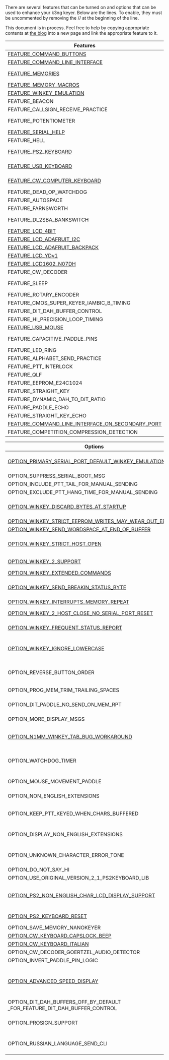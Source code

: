 There are several features that can be turned on and options that can be used to enhance your k3ng keyer. Below are the lines. To enable, they must be uncommented by removing the // at the beginning of the line.

This document is in process. Feel free to help by copying appropriate contents at [the blog](http://blog.radioartisan.com/arduino-cw-keyer/) into a new page and link the appropriate feature to it.

| Features | Location | Notes |
| ---- |:----:|:---------------|
|[FEATURE_COMMAND_BUTTONS](https://github.com/k3ng/k3ng_cw_keyer/wiki/Feature:-Command-Buttons) | keyer_features_and_options.h | Enable command buttons 
|[FEATURE_COMMAND_LINE_INTERFACE](https://github.com/k3ng/k3ng_cw_keyer/wiki/Feature:-Command-Line-Interface) | keyer_features_and_options.h | Enable command line interface over serial connection
|[FEATURE_MEMORIES](https://github.com/k3ng/k3ng_cw_keyer/wiki/Feature:-Memory) | keyer_features_and_options.h | on the Arduino Due, you must have FEATURE_EEPROM_E24C1024 and E24C1024 EEPROM hardware in order to compile this
|[FEATURE_MEMORY_MACROS](https://github.com/k3ng/k3ng_cw_keyer/wiki/Feature:-Memory) | keyer_features_and_options.h | 
|[FEATURE_WINKEY_EMULATION](https://github.com/k3ng/k3ng_cw_keyer/wiki/Feature:-Winkey) | keyer_features_and_options.h | 
|FEATURE_BEACON | keyer_features_and_options.h | 
|FEATURE_CALLSIGN_RECEIVE_PRACTICE | keyer_features_and_options.h | 
|FEATURE_POTENTIOMETER | keyer_features_and_options.h | Speed control, if enabled, must have pot connected or false wpm will trigger changes randomly
|[FEATURE_SERIAL_HELP](https://github.com/k3ng/k3ng_cw_keyer/wiki/Feature:-Command-Line-Interface) | keyer_features_and_options.h | show help for command line interface
|FEATURE_HELL | keyer_features_and_options.h | 
|[FEATURE_PS2_KEYBOARD](https://github.com/k3ng/k3ng_cw_keyer/wiki/Feature:-Keyboard-Mouse) | keyer_features_and_options.h | Use a PS2 keyboard to send code - Change keyboard layout (non-US) in K3NG_PS2Keyboard.h.  Additional options below.
|[FEATURE_USB_KEYBOARD](https://github.com/k3ng/k3ng_cw_keyer/wiki/Feature:-Keyboard-Mouse) | keyer_features_and_options.h | Use a USB keyboard to send code - Uncomment three lines in k3ng_keyer.ino (search for note_usb_uncomment_lines)
|[FEATURE_CW_COMPUTER_KEYBOARD](https://github.com/k3ng/k3ng_cw_keyer/wiki/Feature:-Keyboard-Mouse) | keyer_features_and_options.h | Have an Arduino Due or Leonardo act as a USB HID (Human Interface Device) keyboard and use the paddle to "type" characters on the computer
|FEATURE_DEAD_OP_WATCHDOG | keyer_features_and_options.h | 
|FEATURE_AUTOSPACE | keyer_features_and_options.h | 
|FEATURE_FARNSWORTH | keyer_features_and_options.h | 
|FEATURE_DL2SBA_BANKSWITCH | keyer_features_and_options.h | Switch memory banks feature as described here: http://dl2sba.com/index.php?option=com_content&view=article&id=131:nanokeyer&catid=15:shack&Itemid=27#english
|[FEATURE_LCD_4BIT](https://github.com/k3ng/k3ng_cw_keyer/wiki/Feature:-Display) | keyer_features_and_options.h | classic LCD disidefplay using 4 I/O lines
|[FEATURE_LCD_ADAFRUIT_I2C](https://github.com/k3ng/k3ng_cw_keyer/wiki/Feature:-Display) | keyer_features_and_options.h | Adafruit I2C LCD display using MCP23017 at addr 0x20
|[FEATURE_LCD_ADAFRUIT_BACKPACK](https://github.com/k3ng/k3ng_cw_keyer/wiki/Feature:-Display) | keyer_features_and_options.h | Adafruit I2C LCD Backup using MCP23008
|[FEATURE_LCD_YDv1](https://github.com/k3ng/k3ng_cw_keyer/wiki/Feature:-Display) | keyer_features_and_options.h | YourDuino I2C LCD display with old LCM 1602 V1 ic
|[FEATURE_LCD1602_N07DH](https://github.com/k3ng/k3ng_cw_keyer/wiki/Feature:-Display) | keyer_features_and_options.h | http://linksprite.com/wiki/index.php5?title=16_X_2_LCD_Keypad_Shield_for_Arduino
|FEATURE_CW_DECODER | keyer_features_and_options.h | Decode CW into the keyer
|FEATURE_SLEEP | keyer_features_and_options.h | go to sleep after x minutes to conserve battery power (not compatible with Arduino DUE, may have mixed results with Mega and Mega ADK)
|FEATURE_ROTARY_ENCODER | keyer_features_and_options.h | Use a rotary encoder for speed control
|FEATURE_CMOS_SUPER_KEYER_IAMBIC_B_TIMING | keyer_features_and_options.h | 
|FEATURE_DIT_DAH_BUFFER_CONTROL | keyer_features_and_options.h | 
|FEATURE_HI_PRECISION_LOOP_TIMING | keyer_features_and_options.h | 
|[FEATURE_USB_MOUSE](https://github.com/k3ng/k3ng_cw_keyer/wiki/Feature:-Keyboard-Mouse) | keyer_features_and_options.h | Uncomment three lines in k3ng_keyer.ino (search for note_usb_uncomment_lines)
|FEATURE_CAPACITIVE_PADDLE_PINS | keyer_features_and_options.h | remove the bypass capacitors on the paddle_left and paddle_right lines when using capactive paddles
|FEATURE_LED_RING | keyer_features_and_options.h | Mayhew Labs Led Ring support for rotary encoder
|FEATURE_ALPHABET_SEND_PRACTICE | keyer_features_and_options.h | enables command mode S command - created by Ryan, KC2ZWM
|FEATURE_PTT_INTERLOCK | keyer_features_and_options.h | 
|FEATURE_QLF | keyer_features_and_options.h | 
|FEATURE_EEPROM_E24C1024 | keyer_features_and_options.h | 
|FEATURE_STRAIGHT_KEY | keyer_features_and_options.h | 
|FEATURE_DYNAMIC_DAH_TO_DIT_RATIO | keyer_features_and_options.h | 
|FEATURE_PADDLE_ECHO | keyer_features_and_options.h | 
|FEATURE_STRAIGHT_KEY_ECHO | keyer_features_and_options.h | 
|[FEATURE_COMMAND_LINE_INTERFACE_ON_SECONDARY_PORT](https://github.com/k3ng/k3ng_cw_keyer/wiki/Feature:-Command-Line-Interface) | keyer_features_and_options.h | Activate the Command Line interface on the secondary serial port
|FEATURE_COMPETITION_COMPRESSION_DETECTION | keyer_features_and_options.h | **Experimental**


| Options | Location | Notes |
| --- |:-------:|:----------------|
|[OPTION_PRIMARY_SERIAL_PORT_DEFAULT_WINKEY_EMULATION](https://github.com/k3ng/k3ng_cw_keyer/wiki/Feature:-Winkey) |keyer_features_and_options.h | Use when activating both FEATURE_WINKEY_EMULATION and FEATURE_COMMAND_LINE_INTERFACE 
|OPTION_SUPPRESS_SERIAL_BOOT_MSG | keyer_features_and_options.h | 
|OPTION_INCLUDE_PTT_TAIL_FOR_MANUAL_SENDING | keyer_features_and_options.h | 
|OPTION_EXCLUDE_PTT_HANG_TIME_FOR_MANUAL_SENDING | keyer_features_and_options.h | 
|[OPTION_WINKEY_DISCARD_BYTES_AT_STARTUP](https://github.com/k3ng/k3ng_cw_keyer/wiki/Feature:-Winkey) | keyer_features_and_options.h | if ASR is not disabled, you may need this to discard errant serial port bytes at startup
|[OPTION_WINKEY_STRICT_EEPROM_WRITES_MAY_WEAR_OUT_EEPROM](https://github.com/k3ng/k3ng_cw_keyer/wiki/Feature:-Winkey) | keyer_features_and_options.h | 
|[OPTION_WINKEY_SEND_WORDSPACE_AT_END_OF_BUFFER](https://github.com/k3ng/k3ng_cw_keyer/wiki/Feature:-Winkey) | keyer_features_and_options.h | 
|[OPTION_WINKEY_STRICT_HOST_OPEN](https://github.com/k3ng/k3ng_cw_keyer/wiki/Feature:-Winkey) | keyer_features_and_options.h | require an admin host open Winkey command before doing any other commands
|[OPTION_WINKEY_2_SUPPORT](https://github.com/k3ng/k3ng_cw_keyer/wiki/Feature:-Winkey) | keyer_features_and_options.h | comment out to revert to Winkey version 1 emulation
|[OPTION_WINKEY_EXTENDED_COMMANDS](https://github.com/k3ng/k3ng_cw_keyer/wiki/Feature:-Winkey) | keyer_features_and_options.h | **in development**
|[OPTION_WINKEY_SEND_BREAKIN_STATUS_BYTE](https://github.com/k3ng/k3ng_cw_keyer/wiki/Feature:-Winkey) | keyer_features_and_options.h | additional code to check_dit_paddle() and check_dah_paddle() to send 0xC2 status byte when paddles are hit
|[OPTION_WINKEY_INTERRUPTS_MEMORY_REPEAT](https://github.com/k3ng/k3ng_cw_keyer/wiki/Feature:-Winkey) | keyer_features_and_options.h | 
|[OPTION_WINKEY_2_HOST_CLOSE_NO_SERIAL_PORT_RESET](https://github.com/k3ng/k3ng_cw_keyer/wiki/Feature:-Winkey) | keyer_features_and_options.h | activate this when using Winkey 2 emulation and Win-Test
|[OPTION_WINKEY_FREQUENT_STATUS_REPORT](https://github.com/k3ng/k3ng_cw_keyer/wiki/Feature:-Winkey) | keyer_features_and_options.h | activate this to make Winkey emulation play better with RUMlog and RUMped
|[OPTION_WINKEY_IGNORE_LOWERCASE](https://github.com/k3ng/k3ng_cw_keyer/wiki/Feature:-Winkey) | keyer_features_and_options.h | Enable for typical K1EL Winkeyer behavior (use for SkookumLogger version 1.10.14 and prior to workaround "r" bug)
|OPTION_REVERSE_BUTTON_ORDER | keyer_features_and_options.h | This is mainly for the DJ0MY NanoKeyer http://nanokeyer.wordpress.com/
|OPTION_PROG_MEM_TRIM_TRAILING_SPACES | keyer_features_and_options.h | trim trailing spaces from memory when programming in command mode
|OPTION_DIT_PADDLE_NO_SEND_ON_MEM_RPT | keyer_features_and_options.h | this makes dit paddle memory interruption a little smoother
|OPTION_MORE_DISPLAY_MSGS | keyer_features_and_options.h | additional optional display messages - comment out to save memory
|[OPTION_N1MM_WINKEY_TAB_BUG_WORKAROUND](https://github.com/k3ng/k3ng_cw_keyer/wiki/Feature:-Winkey) | keyer_features_and_options.h | enable this to ignore the TAB key in the Send CW window (this breaks SO2R functionality in N1MM)
|OPTION_WATCHDOG_TIMER | keyer_features_and_options.h | this enables a four second ATmega48/88/168/328 watchdog timer; use for unattended/remote operation only
|OPTION_MOUSE_MOVEMENT_PADDLE | keyer_features_and_options.h | **experimental** (just fooling around) - mouse movement will act like a paddle
|OPTION_NON_ENGLISH_EXTENSIONS | keyer_features_and_options.h | add support for additional CW characters (i.e. À, Å, Þ, etc.)
|OPTION_KEEP_PTT_KEYED_WHEN_CHARS_BUFFERED | keyer_features_and_options.h | this option keeps PTT high if there are characters buffered from the keyboard, the serial interface, or Winkey
|OPTION_DISPLAY_NON_ENGLISH_EXTENSIONS | keyer_features_and_options.h | LCD display suport for non-English (NO/DK/DE) characters - Courtesy of OZ1JHM
|OPTION_UNKNOWN_CHARACTER_ERROR_TONE | keyer_features_and_options.h | Play a tone when an unknown character is entered, aka you messed up so bad the keyer hasn't a clue :-)
|OPTION_DO_NOT_SAY_HI | keyer_features_and_options.h | 
|OPTION_USE_ORIGINAL_VERSION_2_1_PS2KEYBOARD_LIB | keyer_features_and_options.h | 
|[OPTION_PS2_NON_ENGLISH_CHAR_LCD_DISPLAY_SUPPORT](https://github.com/k3ng/k3ng_cw_keyer/wiki/Feature:-Keyboard-Mouse) | keyer_features_and_options.h | makes some non-English characters from the PS2 keyboard display correctly in the LCD display (donated by Marcin sp5iou)
|[OPTION_PS2_KEYBOARD_RESET](https://github.com/k3ng/k3ng_cw_keyer/wiki/Feature:-Keyboard-Mouse) | keyer_features_and_options.h | reset the PS2 keyboard upon startup with 0xFF (contributed by Bill, W9BEL)
|OPTION_SAVE_MEMORY_NANOKEYER | keyer_features_and_options.h | 
|[OPTION_CW_KEYBOARD_CAPSLOCK_BEEP](https://github.com/k3ng/k3ng_cw_keyer/wiki/Feature:-Keyboard-Mouse)| keyer_features_and_options.h | 
|[OPTION_CW_KEYBOARD_ITALIAN](https://github.com/k3ng/k3ng_cw_keyer/wiki/Feature:-Keyboard-Mouse) | keyer_features_and_options.h | 
|OPTION_CW_DECODER_GOERTZEL_AUDIO_DETECTOR| keyer_features_and_options.h | 
|OPTION_INVERT_PADDLE_PIN_LOGIC | keyer_features_and_options.h | 
|[OPTION_ADVANCED_SPEED_DISPLAY](https://github.com/k3ng/k3ng_cw_keyer/wiki/Feature:-Display) | keyer_features_and_options.h | enables "nerd" speed visualization on display: wpm, cpm (char per min), duration of dit and dah in milliseconds and ratio (contributed by Giorgio, IZ2XBZ)
|OPTION_DIT_DAH_BUFFERS_OFF_BY_DEFAULT _FOR_FEATURE_DIT_DAH_BUFFER_CONTROL | keyer_features_and_options.h | 
|OPTION_PROSIGN_SUPPORT | keyer_features_and_options.h | additional prosign support for paddle and straight key echo on display, CLI, and in memory storage
|OPTION_RUSSIAN_LANGUAGE_SEND_CLI | keyer_features_and_options.h | Russian language CLI sending support (contributed by Павел Бирюков, UA1AQC)